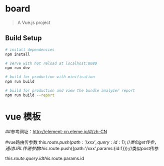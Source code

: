 # board

> A Vue.js project

## Build Setup

``` bash
# install dependencies
npm install

# serve with hot reload at localhost:8080
npm run dev

# build for production with minification
npm run build

# build for production and view the bundle analyzer report
npm run build --report
```

# vue 模板
##参考网址：http://element-cn.eleme.io/#/zh-CN

#vue路由传参数
this.$route.push({path:'/xxx',query:{id:1}});//类似get传参，通过URL传递参数
this.$route.push({path:'/xxx',params:{id:1}});//类似post传参

this.$route.query.id
this.$route.params.id
